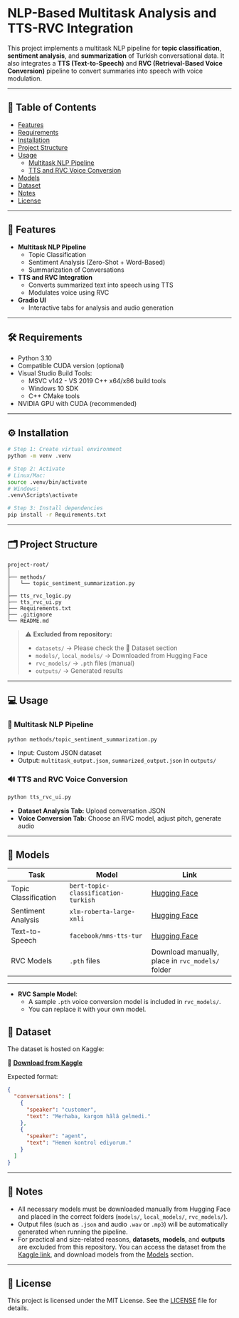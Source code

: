 # NLP-Based Multitask Analysis and TTS-RVC Integration

This project implements a multitask NLP pipeline for **topic classification**, **sentiment analysis**, and **summarization** of Turkish conversational data. It also integrates a **TTS (Text-to-Speech)** and **RVC (Retrieval-Based Voice Conversion)** pipeline to convert summaries into speech with voice modulation.

---

## 📌 Table of Contents
- [Features](#features)
- [Requirements](#requirements)
- [Installation](#installation)
- [Project Structure](#project-structure)
- [Usage](#usage)
  - [Multitask NLP Pipeline](#multitask-nlp-pipeline)
  - [TTS and RVC Voice Conversion](#tts-and-rvc-voice-conversion)
- [Models](#models)
- [Dataset](#dataset)
- [Notes](#notes)
- [License](#license)

---

## 🚀 Features

- **Multitask NLP Pipeline**
  - Topic Classification
  - Sentiment Analysis (Zero-Shot + Word-Based)
  - Summarization of Conversations
- **TTS and RVC Integration**
  - Converts summarized text into speech using TTS
  - Modulates voice using RVC
- **Gradio UI**
  - Interactive tabs for analysis and audio generation

---

## 🛠 Requirements

- Python 3.10
- Compatible CUDA version (optional)
- Visual Studio Build Tools:
  - MSVC v142 - VS 2019 C++ x64/x86 build tools
  - Windows 10 SDK
  - C++ CMake tools
- NVIDIA GPU with CUDA (recommended)

---

## ⚙️ Installation

```bash
# Step 1: Create virtual environment
python -m venv .venv

# Step 2: Activate
# Linux/Mac:
source .venv/bin/activate
# Windows:
.venv\Scripts\activate

# Step 3: Install dependencies
pip install -r Requirements.txt
```

---

## 🗂 Project Structure

```plaintext
project-root/
│
├── methods/
│   └── topic_sentiment_summarization.py
│
├── tts_rvc_logic.py
├── tts_rvc_ui.py
├── Requirements.txt
├── .gitignore
└── README.md
```

> ⚠️ **Excluded from repository:**
> - `datasets/` → Please check the 📁 Dataset section
> - `models/`, `local_models/` → Downloaded from Hugging Face
> - `rvc_models/` → `.pth` files (manual)
> - `outputs/` → Generated results

---

## 💻 Usage

### 🧠 Multitask NLP Pipeline

```bash
python methods/topic_sentiment_summarization.py
```

- Input: Custom JSON dataset
- Output: `multitask_output.json`, `summarized_output.json` in `outputs/`

### 🔊 TTS and RVC Voice Conversion

```bash
python tts_rvc_ui.py
```

- **Dataset Analysis Tab:** Upload conversation JSON
- **Voice Conversion Tab:** Choose an RVC model, adjust pitch, generate audio

---

## 🧠 Models

| Task                | Model                               | Link                                                                 |
|---------------------|--------------------------------------|----------------------------------------------------------------------|
| Topic Classification | `bert-topic-classification-turkish` | [Hugging Face](https://huggingface.co/GosamaIKU/bert-topic-classification-turkish) |
| Sentiment Analysis   | `xlm-roberta-large-xnli`            | [Hugging Face](https://huggingface.co/joeddav/xlm-roberta-large-xnli) |
| Text-to-Speech       | `facebook/mms-tts-tur`              | [Hugging Face](https://huggingface.co/facebook/mms-tts-tur) |
| RVC Models           | `.pth` files                        | Download manually, place in `rvc_models/` folder |

---

- **RVC Sample Model**:
  - A sample `.pth` voice conversion model is included in `rvc_models/`.
  - You can replace it with your own model.



## 📁 Dataset


The dataset is hosted on Kaggle:

🔗 **[Download from Kaggle](https://www.kaggle.com/datasets/anills/turkish-call-center-conversations/data)** 

Expected format:

```json
{
  "conversations": [
    {
      "speaker": "customer",
      "text": "Merhaba, kargom hâlâ gelmedi."
    },
    {
      "speaker": "agent",
      "text": "Hemen kontrol ediyorum."
    }
  ]
}
```

---

## 📝 Notes

- All necessary models must be downloaded manually from Hugging Face and placed in the correct folders (`models/`, `local_models/`, `rvc_models/`).
- Output files (such as `.json` and audio `.wav` or `.mp3`) will be automatically generated when running the pipeline.
- For practical and size-related reasons, **datasets**, **models**, and **outputs** are excluded from this repository. You can access the dataset from the [Kaggle link](#dataset), and download models from the [Models](#models) section.

---

## 📄 License

This project is licensed under the MIT License. See the [LICENSE](LICENSE) file for details.
